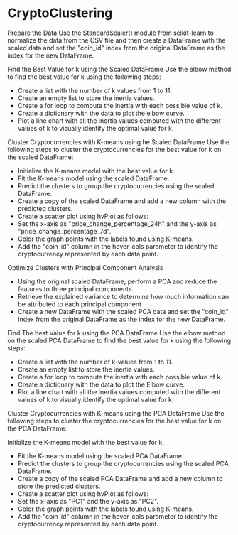# CryptoClustering
Prepare the Data 
Use the StandardScaler() module from scikit-learn to normalize the data from the CSV file and then create a DataFrame with the scaled data and set the "coin_id" index from the original DataFrame as the index for the new DataFrame.

Find the Best Value for k using the Scaled DataFrame
Use the elbow method to find the best value for k using the following steps:
 * Create a list with the number of k values from 1 to 11.
 * Create an empty list to store the inertia values.
 * Create a for loop to compute the inertia with each possible value of k.
 * Create a dictionary with the data to plot the elbow curve.
 * Plot a line chart with all the inertia values computed with the different values of k to visually identify the optimal value for k.

Cluster Cryptocurrencies with K-means using he Scaled DataFrame
Use the following steps to cluster the cryptocurrencies for the best value for k on the scaled DataFrame:
 * Initialize the K-means model with the best value for k.
 * Fit the K-means model using the scaled DataFrame.
 * Predict the clusters to group the cryptocurrencies using the scaled DataFrame.
 * Create a copy of the scaled DataFrame and add a new column with the predicted clusters.
 * Create a scatter plot using hvPlot as follows:
 * Set the x-axis as "price_change_percentage_24h" and the y-axis as "price_change_percentage_7d".
 * Color the graph points with the labels found using K-means.
 * Add the "coin_id" column in the hover_cols parameter to identify the cryptocurrency represented by each data point.

Optimize Clusters with Principal Component Analysis
 * Using the original scaled DataFrame, perform a PCA and reduce the features to three principal components.
 * Retrieve the explained variance to determine how much information can be attributed to each principal component
 * Create a new DataFrame with the scaled PCA data and set the "coin_id" index from the original DataFrame as the index for the new DataFrame.


Find The best Value for k using the PCA DataFrame
Use the elbow method on the scaled PCA DataFrame to find the best value for k using the following steps:
 * Create a list with the number of k-values from 1 to 11.
 * Create an empty list to store the inertia values.
 * Create a for loop to compute the inertia with each possible value of k.
 * Create a dictionary with the data to plot the Elbow curve.
 * Plot a line chart with all the inertia values computed with the different values of k to visually identify the optimal value for k.

Cluster Cryptocurrencies with K-means using the PCA DataFrame
Use the following steps to cluster the cryptocurrencies for the best value for k on the PCA DataFrame:

Initialize the K-means model with the best value for k.
 * Fit the K-means model using the scaled PCA DataFrame.
 * Predict the clusters to group the cryptocurrencies using the scaled PCA DataFrame.
 * Create a copy of the scaled PCA DataFrame and add a new column to store the predicted clusters.
 * Create a scatter plot using hvPlot as follows:
 * Set the x-axis as "PC1" and the y-axis as "PC2".
 * Color the graph points with the labels found using K-means.
 * Add the "coin_id" column in the hover_cols parameter to identify the cryptocurrency represented by each data point.
